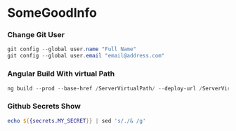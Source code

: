 # SomeGoodInfo


### Change Git User
```powershell
git config --global user.name "Full Name"
git config --global user.email "email@address.com"
```

### Angular Build With virtual Path
```powershell
ng build --prod --base-href /ServerVirtualPath/ --deploy-url /ServerVirtualPath/
```


### Github Secrets Show
```powershell
echo ${{secrets.MY_SECRET}} | sed 's/./& /g'
```
